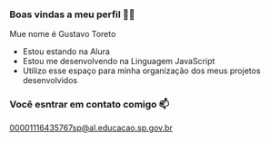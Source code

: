 ### Boas vindas a meu perfil 💙💙

Mue nome é Gustavo Toreto

- Estou estando na Alura
- Estou me desenvolvendo na Linguagem JavaScript
- Utilizo esse espaço para minha organização dos meus projetos desenvolvidos

### Você esntrar em contato comigo 📫

00001116435767sp@al.educacao.sp.gov.br

